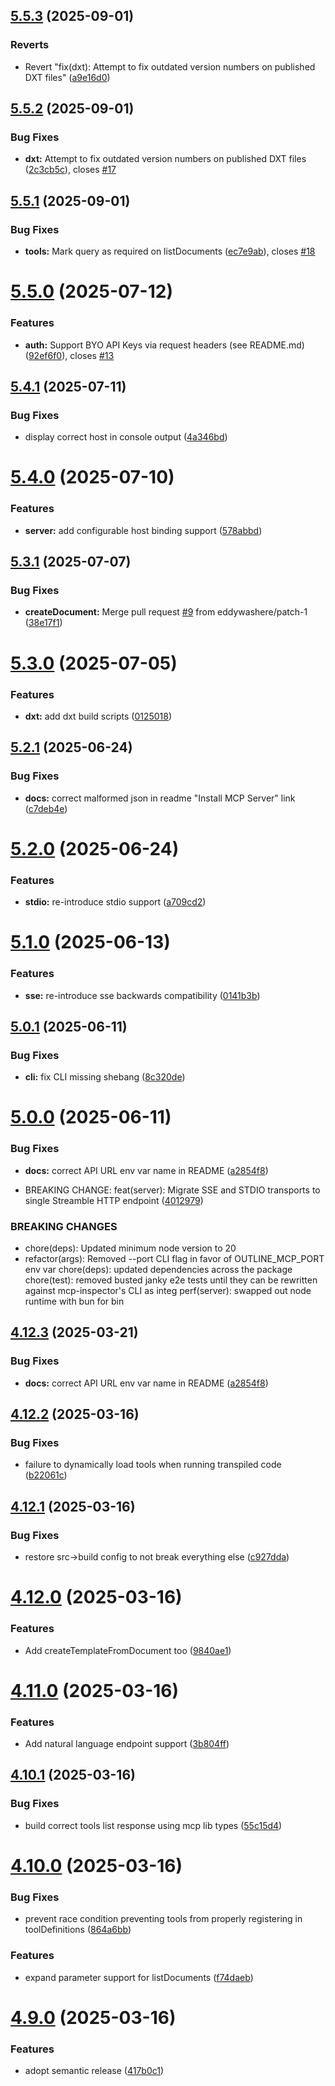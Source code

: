 ## [5.5.3](https://github.com/mmmeff/outline-mcp-server/compare/v5.5.2...v5.5.3) (2025-09-01)


### Reverts

* Revert "fix(dxt): Attempt to fix outdated version numbers on published DXT files" ([a9e16d0](https://github.com/mmmeff/outline-mcp-server/commit/a9e16d0eefeedae0206f19f1c736c6dba30ba4d7))

## [5.5.2](https://github.com/mmmeff/outline-mcp-server/compare/v5.5.1...v5.5.2) (2025-09-01)


### Bug Fixes

* **dxt:** Attempt to fix outdated version numbers on published DXT files ([2c3cb5c](https://github.com/mmmeff/outline-mcp-server/commit/2c3cb5c946408da53b16fe8771e8df6a68ae62ae)), closes [#17](https://github.com/mmmeff/outline-mcp-server/issues/17)

## [5.5.1](https://github.com/mmmeff/outline-mcp-server/compare/v5.5.0...v5.5.1) (2025-09-01)


### Bug Fixes

* **tools:** Mark query as required on listDocuments ([ec7e9ab](https://github.com/mmmeff/outline-mcp-server/commit/ec7e9ab0f5f7b81003f27ca6a0c662a1c974efe0)), closes [#18](https://github.com/mmmeff/outline-mcp-server/issues/18)

# [5.5.0](https://github.com/mmmeff/outline-mcp-server/compare/v5.4.1...v5.5.0) (2025-07-12)


### Features

* **auth:** Support BYO API Keys via request headers (see README.md) ([92ef6f0](https://github.com/mmmeff/outline-mcp-server/commit/92ef6f05f6a59991fdddfeabe6b01b07929c87dc)), closes [#13](https://github.com/mmmeff/outline-mcp-server/issues/13)

## [5.4.1](https://github.com/mmmeff/outline-mcp-server/compare/v5.4.0...v5.4.1) (2025-07-11)


### Bug Fixes

* display correct host in console output ([4a346bd](https://github.com/mmmeff/outline-mcp-server/commit/4a346bd01bdfab8dd2ce4668fa1add81d19e917e))

# [5.4.0](https://github.com/mmmeff/outline-mcp-server/compare/v5.3.1...v5.4.0) (2025-07-10)


### Features

* **server:** add configurable host binding support ([578abbd](https://github.com/mmmeff/outline-mcp-server/commit/578abbd3e7a1d4d1f18b35981652bb370f804ce2))

## [5.3.1](https://github.com/mmmeff/outline-mcp-server/compare/v5.3.0...v5.3.1) (2025-07-07)


### Bug Fixes

* **createDocument:** Merge pull request [#9](https://github.com/mmmeff/outline-mcp-server/issues/9) from eddywashere/patch-1 ([38e17f1](https://github.com/mmmeff/outline-mcp-server/commit/38e17f1b07e6a268f1486d38c67308c1c11af395))

# [5.3.0](https://github.com/mmmeff/outline-mcp-server/compare/v5.2.1...v5.3.0) (2025-07-05)


### Features

* **dxt:** add dxt build scripts ([0125018](https://github.com/mmmeff/outline-mcp-server/commit/01250185454bb930fd92af847a5bc88a9010a85f))

## [5.2.1](https://github.com/mmmeff/outline-mcp-server/compare/v5.2.0...v5.2.1) (2025-06-24)


### Bug Fixes

* **docs:** correct malformed json in readme "Install MCP Server" link ([c7deb4e](https://github.com/mmmeff/outline-mcp-server/commit/c7deb4eb9454e8c5417e14b7bd8c082c57fe1bd2))

# [5.2.0](https://github.com/mmmeff/outline-mcp-server/compare/v5.1.0...v5.2.0) (2025-06-24)


### Features

* **stdio:** re-introduce stdio support ([a709cd2](https://github.com/mmmeff/outline-mcp-server/commit/a709cd2cd67a0acd7d48fdb6620776ee0a3aad61))

# [5.1.0](https://github.com/mmmeff/outline-mcp-server/compare/v5.0.1...v5.1.0) (2025-06-13)


### Features

* **sse:** re-introduce sse backwards compatibility ([0141b3b](https://github.com/mmmeff/outline-mcp-server/commit/0141b3bf89c24072ecad5d4bcdaf5763cab7bf45))

## [5.0.1](https://github.com/mmmeff/outline-mcp-server/compare/v5.0.0...v5.0.1) (2025-06-11)


### Bug Fixes

* **cli:** fix CLI missing shebang ([8c320de](https://github.com/mmmeff/outline-mcp-server/commit/8c320dea175add923291887371fbe4daa0ab5afd))

# [5.0.0](https://github.com/mmmeff/outline-mcp-server/compare/v4.12.2...v5.0.0) (2025-06-11)


### Bug Fixes

* **docs:** correct API URL env var name in README ([a2854f8](https://github.com/mmmeff/outline-mcp-server/commit/a2854f8ae9bea56d2183dc93c59187fe32882ce0))


* BREAKING CHANGE: feat(server): Migrate SSE and STDIO transports to single Streamble HTTP endpoint ([4012979](https://github.com/mmmeff/outline-mcp-server/commit/4012979a428212fa7c7c2abb28bea8dde670c23b))


### BREAKING CHANGES

* chore(deps): Updated minimum node version to 20
* refactor(args): Removed --port CLI flag in favor of OUTLINE_MCP_PORT env var
chore(deps): updated dependencies across the package
chore(test): removed busted janky e2e tests until they can be rewritten against mcp-inspector's CLI as integ
perf(server): swapped out node runtime with bun for bin

## [4.12.3](https://github.com/mmmeff/outline-mcp-server/compare/v4.12.2...v4.12.3) (2025-03-21)


### Bug Fixes

* **docs:** correct API URL env var name in README ([a2854f8](https://github.com/mmmeff/outline-mcp-server/commit/a2854f8ae9bea56d2183dc93c59187fe32882ce0))

## [4.12.2](https://github.com/mmmeff/outline-mcp-server/compare/v4.12.1...v4.12.2) (2025-03-16)


### Bug Fixes

* failure to dynamically load tools when running transpiled code ([b22061c](https://github.com/mmmeff/outline-mcp-server/commit/b22061c138d82bcddecaab0ae59a17f2f6ade312))

## [4.12.1](https://github.com/mmmeff/outline-mcp-server/compare/v4.12.0...v4.12.1) (2025-03-16)


### Bug Fixes

* restore src->build config to not break everything else ([c927dda](https://github.com/mmmeff/outline-mcp-server/commit/c927dda37ad63b667fb9a2b897d1217acf3fd9ae))

# [4.12.0](https://github.com/mmmeff/outline-mcp-server/compare/v4.11.0...v4.12.0) (2025-03-16)


### Features

* Add createTemplateFromDocument too ([9840ae1](https://github.com/mmmeff/outline-mcp-server/commit/9840ae12260891e16a6eaef1ced2da0a00f7d598))

# [4.11.0](https://github.com/mmmeff/outline-mcp-server/compare/v4.10.1...v4.11.0) (2025-03-16)


### Features

* Add natural language endpoint support ([3b804ff](https://github.com/mmmeff/outline-mcp-server/commit/3b804ff40ce1f5815cf9f7c213889e2f2a1f4451))

## [4.10.1](https://github.com/mmmeff/outline-mcp-server/compare/v4.10.0...v4.10.1) (2025-03-16)


### Bug Fixes

* build correct tools list response using mcp lib types ([55c15d4](https://github.com/mmmeff/outline-mcp-server/commit/55c15d444698993bb2a5d7f3250c09207bc1663d))

# [4.10.0](https://github.com/mmmeff/outline-mcp-server/compare/v4.9.0...v4.10.0) (2025-03-16)


### Bug Fixes

* prevent race condition preventing tools from properly registering in toolDefinitions ([864a6bb](https://github.com/mmmeff/outline-mcp-server/commit/864a6bb915943017fdbd99b12baa73eed499b0df))


### Features

* expand parameter support for listDocuments ([f74daeb](https://github.com/mmmeff/outline-mcp-server/commit/f74daeb0789f29766dd95f6a6aa8c91875b370dd))

# [4.9.0](https://github.com/mmmeff/outline-mcp-server/compare/v4.8.3...v4.9.0) (2025-03-16)


### Features

* adopt semantic release ([417b0c1](https://github.com/mmmeff/outline-mcp-server/commit/417b0c1653cac61ccd79ec8acddacb75bec1e611))
